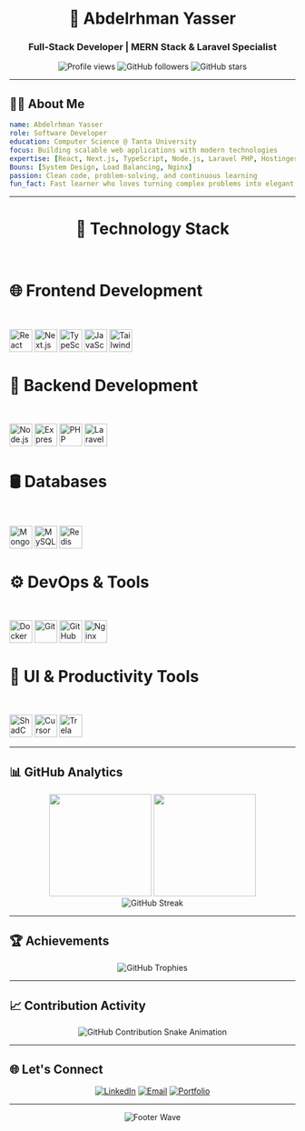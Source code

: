 <div align="center">

# 👋 Abdelrhman Yasser
### Full-Stack Developer | MERN Stack & Laravel Specialist

<p>
  <img src="https://komarev.com/ghpvc/?username=abdelrhman-arfat&label=Profile%20views&color=0e75b6&style=flat-square" alt="Profile views"/>
  <img src="https://img.shields.io/github/followers/abdelrhman-arfat?label=Followers&style=flat-square&color=0e75b6" alt="GitHub followers"/>
  <img src="https://img.shields.io/github/stars/abdelrhman-arfat?label=Stars&style=flat-square&color=0e75b6" alt="GitHub stars"/>
</p>

---

</div>

## 🧑‍💻 About Me

```yaml
name: Abdelrhman Yasser
role: Software Developer
education: Computer Science @ Tanta University
focus: Building scalable web applications with modern technologies
expertise: [React, Next.js, TypeScript, Node.js, Laravel PHP, Hostinger MongoDB, MySQL]
Bouns: [System Design, Load Balancing, Nginx]
passion: Clean code, problem-solving, and continuous learning
fun_fact: Fast learner who loves turning complex problems into elegant solutions
```

---

<h1 align="center">🚀 Technology Stack</h1>
<br>

<div align="center">

<h1 align="left">🌐 Frontend Development</h1>
<br>
<p align="left">
  <img src="https://cdn.jsdelivr.net/gh/devicons/devicon/icons/react/react-original.svg" width="40" alt="React"/>
  <img src="https://cdn.jsdelivr.net/gh/devicons/devicon/icons/nextjs/nextjs-original.svg" width="40" alt="Next.js"/>
  <img src="https://cdn.jsdelivr.net/gh/devicons/devicon/icons/typescript/typescript-original.svg" width="40" alt="TypeScript"/>
  <img src="https://cdn.jsdelivr.net/gh/devicons/devicon/icons/javascript/javascript-original.svg" width="40" alt="JavaScript"/>
  <img src="https://cdn.jsdelivr.net/gh/devicons/devicon/icons/tailwindcss/tailwindcss-original.svg" width="40" alt="TailwindCSS"/>
</p>

<h1 align="left">🧠 Backend Development</h1>
<br>
<p align="left">
  <img src="https://cdn.jsdelivr.net/gh/devicons/devicon/icons/nodejs/nodejs-original.svg" width="40" alt="Node.js"/>
  <img src="https://cdn.jsdelivr.net/gh/devicons/devicon/icons/express/express-original.svg" width="40" alt="Express"/>
  <img src="https://cdn.jsdelivr.net/gh/devicons/devicon/icons/php/php-original.svg" width="40" alt="PHP"/>
  <img src="https://cdn.jsdelivr.net/gh/devicons/devicon/icons/laravel/laravel-original.svg" width="40" alt="Laravel"/>
</p>

<h1 align="left">🛢️ Databases</h1>
<br>
<p align="left">
  <img src="https://cdn.jsdelivr.net/gh/devicons/devicon/icons/mongodb/mongodb-original.svg" width="40" alt="MongoDB"/>
  <img src="https://cdn.jsdelivr.net/gh/devicons/devicon/icons/mysql/mysql-original.svg" width="40" alt="MySQL"/>
  <img src="https://cdn.jsdelivr.net/gh/devicons/devicon/icons/redis/redis-original.svg" width="40" alt="Redis"/>
</p>

<h1 align="left">⚙️ DevOps & Tools</h1>
<br>
<p align="left">
  <img src="https://cdn.jsdelivr.net/gh/devicons/devicon/icons/docker/docker-original.svg" width="40" alt="Docker"/>
  <img src="https://cdn.jsdelivr.net/gh/devicons/devicon/icons/git/git-original.svg" width="40" alt="Git"/>
  <img src="https://cdn.jsdelivr.net/gh/devicons/devicon/icons/github/github-original.svg" width="40" alt="GitHub"/>
  <img src="https://cdn.jsdelivr.net/gh/devicons/devicon/icons/nginx/nginx-original.svg" width="40" alt="Nginx"/>
</p>

<h1 align="left">🎨 UI & Productivity Tools</h1>
<br>

<p align="left">
  <img src="https://avatars.githubusercontent.com/u/139895814?s=200&v=4" width="40" alt="ShadCN UI"/>
  <img src="https://avatars.githubusercontent.com/u/122802143?s=200&v=4" width="40" alt="Cursor"/>
  <img src="https://www.trela.com/favicon.ico" width="40" alt="Trela"/>
</p>

</div>

---

## 📊 GitHub Analytics

<div align="center">
  <img height="180em" src="https://github-readme-stats.vercel.app/api?username=abdelrhman-arfat&layout=compact&langs_count=8&theme=tokyonight&hide_border=true"/>
  <img height="180em" src="https://github-readme-stats.vercel.app/api/top-langs/?username=abdelrhman-arfat&layout=compact&langs_count=8&theme=tokyonight&hide_border=true"/>
</div>


<div align="center">
  <img src="https://github-readme-streak-stats.herokuapp.com/?user=abdelrhman-arfat&theme=tokyonight&hide_border=true" alt="GitHub Streak" />
</div>

---

## 🏆 Achievements

<div align="center">
  <img src="https://github-profile-trophy.vercel.app/?username=abdelrhman-arfat&theme=tokyonight&no-frame=true&no-bg=true&margin-w=4&row=2&column=4" alt="GitHub Trophies"/>
</div>

---

## 📈 Contribution Activity

<div align="center">
  <picture>
    <source media="(prefers-color-scheme: dark)" srcset="https://raw.githubusercontent.com/abdelrhman-arfat/abdelrhman-arfat/output/github-contribution-grid-snake-dark.svg" />
    <source media="(prefers-color-scheme: light)" srcset="https://raw.githubusercontent.com/abdelrhman-arfat/abdelrhman-arfat/output/github-contribution-grid-snake.svg" />
    <img src="https://raw.githubusercontent.com/abdelrhman-arfat/abdelrhman-arfat/output/github-contribution-grid-snake.svg" alt="GitHub Contribution Snake Animation"/>
  </picture>
</div>

---

## 🌐 Let's Connect

<div align="center">
  
[![LinkedIn](https://img.shields.io/badge/LinkedIn-0077B5?style=for-the-badge&logo=linkedin&logoColor=white)](https://www.linkedin.com/in/abdo-yasser-946493221)
[![Email](https://img.shields.io/badge/Email-D14836?style=for-the-badge&logo=gmail&logoColor=white)](mailto:abdoarfat2006@gmail.com)
[![Portfolio](https://img.shields.io/badge/Portfolio-000000?style=for-the-badge&logo=vercel&logoColor=white)](https://abdoyasser.vercel.app)

</div>

---

<div align="center">
  <img src="https://capsule-render.vercel.app/api?type=waving&color=0e75b6&height=100&section=footer" alt="Footer Wave"/>
</div>
